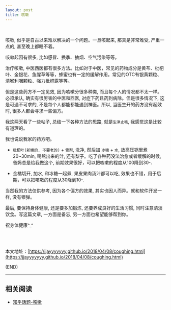 ```yaml
---
layout: post
title: 咳嗽
---
```


<br>

咳嗽, 似乎是自古以来难以解决的一个问题。一旦咳起来, 那真是非常难受, 严重一点的, 甚至晚上都睡不着。

咳嗽起因有很多, 比如感冒、换季、抽烟、空气污染等等。

治疗咳嗽, 中医西医都有很多方法。比如对于中医，常见的药物成分是黄芩、枇杷叶、金银花、鱼腥草等等，蜂蜜也有一定的缓解作用。常见的OTC有银黄颗粒、清喉利咽颗粒、强力枇杷露等等。

但是这些药方不一定见效, 因为咳嗽分很多种类, 而且每个人的情况都不太一样。必须承认, 确实有很厉害的中医和西医, 对症下药且药到病除。但是很多情况下, 这是可遇不可求的, 不是每个人都能都能遇到神医。所以, 当医生开的药方没有起效时, 很多人都会寻求一些偏方。

我这两天看了一些帖子, 总结一下各种方法的思路, 就是`生津止咳`, 我感觉这是比较有道理的。

我也说说我家的药方吧。

*	`枇杷叶(新嫩的, 不要老的)` + `雪梨`, 洗净, 然后加 `冰糖` + `水`, 放高压锅里煮20~30min, 喝熬出来的汁, 还有梨子。吃了各种药没法治愈或者缓解的时候, 爸妈总是给我做这个, 前期效果很好，可以把咳嗽的程度从100降到30-.

*	金橘切开, 加水, 和冰糖一起煮, 果皮果肉汤汁都可以吃, 效果也不错，用于后期，可以把咳嗽的程度从30降到10-.

当然我的方法仅供参考, 因为各个偏方的效果, 其实也因人而异。就和软件开发一样, 没有银弹。

最后, 要保持身体健康, 还是要多加锻炼, 还要养成良好的生活习惯, 同时注意清淡饮食。写这篇文章, 一方面是备忘, 另一方面也希望能够帮到你。

祝身体健康^_^

<br><br>

本文地址：[https://jjayyyyyyy.github.io/2018/04/08/coughing.html](https://jjayyyyyyy.github.io/2018/04/08/coughing.html)

(END)

---

##	相关阅读

*	[知乎话题-咳嗽](https://www.zhihu.com/search?type=content&q=%E5%92%B3%E5%97%BD)
